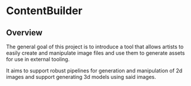 # ContentBuilder

## Overview

The general goal of this project is to introduce a tool that allows artists to easily create and manipulate image files and use them to generate assets for use in external tooling.

It aims to support robust pipelines for generation and manipulation of 2d images and support generating 3d models using said images.